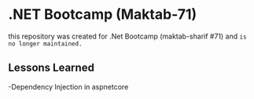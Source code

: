 
# .NET Bootcamp (Maktab-71)
this repository was created for .Net Bootcamp (maktab-sharif #71) and ```is no longer maintained.```

## Lessons Learned
-Dependency Injection in aspnetcore
